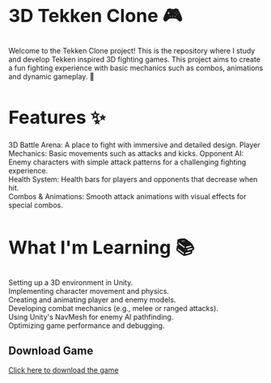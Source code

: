 <h1 style="font-size: 36px;">3D Tekken Clone 🎮</h1>

Welcome to the Tekken Clone project! This is the repository where I study and develop Tekken inspired 3D fighting games. This project aims to create a fun fighting experience with basic mechanics such as combos, animations and dynamic gameplay. 🚀

<h1 style="font-size: 36px;">Features ✨</h1>
3D Battle Arena: A place to fight with immersive and detailed design.
Player Mechanics: Basic movements such as attacks and kicks.
Opponent AI: Enemy characters with simple attack patterns for a challenging fighting experience. <br>
Health System: Health bars for players and opponents that decrease when hit. <br>
Combos & Animations: Smooth attack animations with visual effects for special combos. <br>


<h1 style="font-size: 36px;">What I'm Learning 📚</h1>
Setting up a 3D environment in Unity. <br>
Implementing character movement and physics. <br>
Creating and animating player and enemy models. <br>
Developing combat mechanics (e.g., melee or ranged attacks).<br>
Using Unity's NavMesh for enemy AI pathfinding.<br>
Optimizing game performance and debugging.


## Download Game
[Click here to download the game](https://drive.google.com/uc?export=download&id=1Dla9o_rbsYSf5t0ccpVvWkK2NJyb9ByJ)
